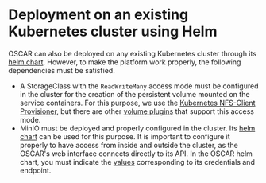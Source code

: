 # Deployment on an existing Kubernetes cluster using Helm

OSCAR can also be deployed on any existing Kubernetes cluster through its
[helm chart](https://github.com/grycap/helm-charts/tree/master/oscar).
However, to make the platform work properly, the following dependencies must
be satisfied.

- A StorageClass with the `ReadWriteMany` access mode must be configured in
    the cluster for the creation of the persistent volume mounted on the service
    containers. For this purpose, we use the
    [Kubernetes NFS-Client Provisioner](https://github.com/kubernetes-sigs/nfs-subdir-external-provisioner),
    but there are other
    [volume plugins](https://kubernetes.io/docs/concepts/storage/persistent-volumes/#access-modes)
    that support this access mode.
- MinIO must be deployed and properly configured in the cluster. Its
    [helm chart](https://github.com/minio/charts/tree/master/minio) can be used
    for this purpose. It is important to configure it properly to have access from
    inside and outside the cluster, as the OSCAR's web interface connects directly
    to its API. In the OSCAR helm chart, you must indicate the
    [values](https://github.com/grycap/helm-charts/tree/master/oscar#configuration)
    corresponding to its credentials and endpoint.
